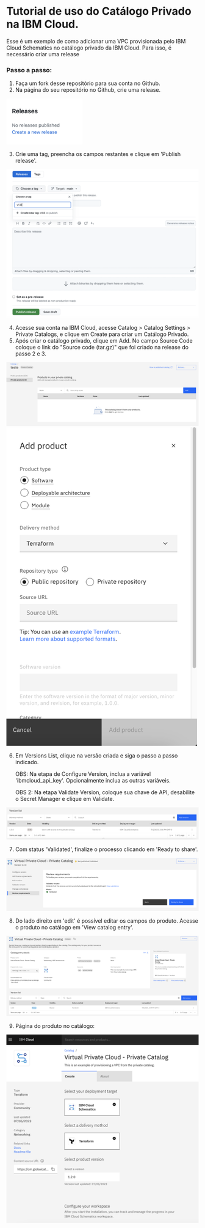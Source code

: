 # Tutorial de uso do Catálogo Privado na IBM Cloud.

 Esse é um exemplo de como adicionar uma VPC provisionada pelo IBM Cloud Schematics no catálogo privado da IBM Cloud. Para isso, é necessário criar uma release

 ### Passo a passo:
 1. Faça um fork desse repositório para sua conta no Github.
 2. Na página do seu repositório no Github, crie uma release.

 <img src="https://github.com/RafaelLOliveira/catalogo-ibm-cloud/blob/main/imagens/release1.png" width="200"/>

 3. Crie uma tag, preencha os campos restantes e clique em 'Publish release'.

 ![imagem 2](https://github.com/RafaelLOliveira/catalogo-ibm-cloud/blob/main/imagens/release2.png)

 4. Acesse sua conta na IBM Cloud, acesse Catalog > Catalog Settings > Private Catalogs, e clique em Create para criar um Catálogo Privado.
 5. Após criar o catálogo privado, clique em Add. No campo Source Code coloque o link do "Source code (tar.gz)" que foi criado na release do passo 2 e 3.

 <img src="https://github.com/RafaelLOliveira/catalogo-ibm-cloud/blob/main/imagens/catalogo-privado.png"/>

 <img src="https://github.com/RafaelLOliveira/catalogo-ibm-cloud/blob/main/imagens/add-product.png" width="500"/>

 6. Em Versions List, clique na versão criada e siga o passo a passo indicado.

    OBS: Na etapa de Configure Version, inclua a variável 'ibmcloud_api_key'. Opcionalmente inclua as outras variáveis.

    OBS 2: Na etapa Validate Version, coloque sua chave de API, desabilite o Secret Manager e clique em Validate.

 <img src="https://github.com/RafaelLOliveira/catalogo-ibm-cloud/blob/main/imagens/version-list.png" />

 7. Com status 'Validated', finalize o processo clicando em 'Ready to share'.

 <img src="https://github.com/RafaelLOliveira/catalogo-ibm-cloud/blob/main/imagens/final.png" />
 
  8. Do lado direito em 'edit' é possível editar os campos do produto. Acesse o produto no catálogo em 'View catalog entry'.

 <img src="https://github.com/RafaelLOliveira/catalogo-ibm-cloud/blob/main/imagens/final2.png" />

  9. Página do produto no catálogo:

  <img src="https://github.com/RafaelLOliveira/catalogo-ibm-cloud/blob/main/imagens/catalogo-final.png" />
